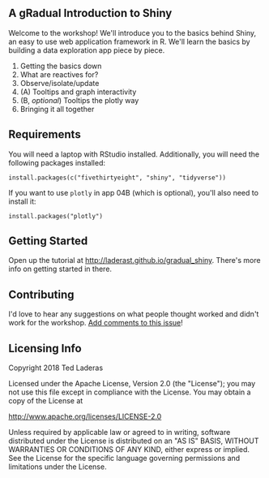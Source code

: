 ## A gRadual Introduction to Shiny

Welcome to the workshop! We'll introduce you to the basics behind Shiny, an easy to use web application framework in R. We'll learn the basics by building a data exploration app piece by piece.

01) Getting the basics down
02) What are reactives for?
03) Observe/isolate/update
04) (A) Tooltips and graph interactivity
04) (B, *optional*) Tooltips the plotly way
05) Bringing it all together

## Requirements

You will need a laptop with RStudio installed. Additionally, you will need the following packages installed:

```
install.packages(c("fivethirtyeight", "shiny", "tidyverse"))
```

If you want to use `plotly` in app 04B (which is optional), you'll also need to install it:

```
install.packages("plotly")
```

## Getting Started

Open up the tutorial at http://laderast.github.io/gradual_shiny. There's more info on getting started in there.

## Contributing

I'd love to hear any suggestions on what people thought worked and didn't work for the workshop. [Add comments to this issue](https://github.com/laderast/shiny_workshop_pdxrlang/issues/2)!

## Licensing Info

Copyright 2018 Ted Laderas

Licensed under the Apache License, Version 2.0 (the "License");
you may not use this file except in compliance with the License.
You may obtain a copy of the License at

http://www.apache.org/licenses/LICENSE-2.0

Unless required by applicable law or agreed to in writing, software
distributed under the License is distributed on an "AS IS" BASIS,
WITHOUT WARRANTIES OR CONDITIONS OF ANY KIND, either express or implied.
See the License for the specific language governing permissions and
limitations under the License.
